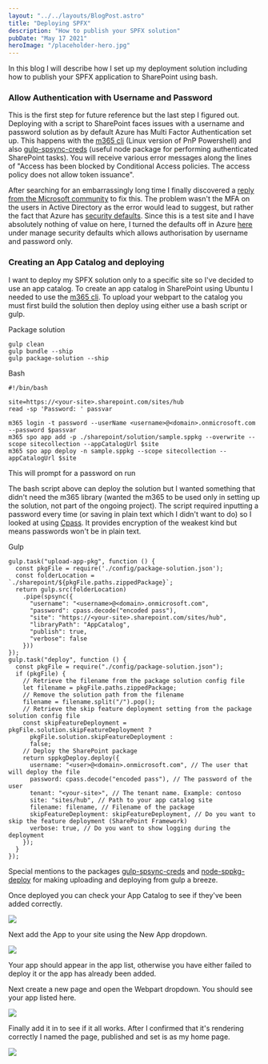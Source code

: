 ```yaml
---
layout: "../../layouts/BlogPost.astro"
title: "Deploying SPFX"
description: "How to publish your SPFX solution"
pubDate: "May 17 2021"
heroImage: "/placeholder-hero.jpg"
---
```


In this blog I will describe how I set up my deployment solution including how to publish your SPFX application to SharePoint using bash.

### Allow Authentication with Username and Password

This is the first step for future reference but the last step I figured out. Deploying with a script to SharePoint faces issues with a username and password solution as by default Azure has Multi Factor Authentication set up. This happens with the [m365 cli](https://pnp.github.io/cli-microsoft365/cmd/login/) (Linux version of PnP Powershell) and also [gulp-spsync-creds](https://www.npmjs.com/package/gulp-spsync-creds) (useful node package for performing authenticated SharePoint tasks). You will receive various error messages along the lines of "Access has been blocked by Conditional Access policies. The access policy does not allow token issuance".

After searching for an embarrassingly long time I finally discovered a [reply from the Microsoft community](https://docs.microsoft.com/en-us/answers/questions/23371/how-to-disable-mfa-from-azure-ad.html) to fix this. The problem wasn't the MFA on the users in Active Directory as the error would lead to suggest, but rather the fact that Azure has [security defaults](https://docs.microsoft.com/en-us/azure/active-directory/fundamentals/concept-fundamentals-security-defaults). Since this is a test site and I have absolutely nothing of value on here, I turned the defaults off in Azure [here](https://portal.azure.com/#blade/Microsoft_AAD_IAM/ActiveDirectoryMenuBlade/Properties) under manage security defaults which allows authorisation by username and password only.

### Creating an App Catalog and deploying

I want to deploy my SPFX solution only to a specific site so I've decided to use an app catalog. To create an app catalog in SharePoint using Ubuntu I needed to use the [m365 cli](https://pnp.github.io/cli-microsoft365/sample-scripts/spo/add-app-catalog/). To upload your webpart to the catalog you must first build the solution then deploy using either use a bash script or gulp.

Package solution

    gulp clean
    gulp bundle --ship
    gulp package-solution --ship
    

Bash

    #!/bin/bash
    
    site=https://<your-site>.sharepoint.com/sites/hub
    read -sp 'Password: ' passvar
    
    m365 login -t password --userName <username>@<domain>.onmicrosoft.com --password $passvar
    m365 spo app add -p ./sharepoint/solution/sample.sppkg --overwrite --scope sitecollection --appCatalogUrl $site
    m365 spo app deploy -n sample.sppkg --scope sitecollection --appCatalogUrl $site
    

This will prompt for a password on run

The bash script above can deploy the solution but I wanted something that didn't need the m365 library (wanted the m365 to be used only in setting up the solution, not part of the ongoing project). The script required inputting a password every time (or saving in plain text which I didn't want to do) so I looked at using [Cpass](https://www.npmjs.com/package/cpass). It provides encryption of the weakest kind but means passwords won't be in plain text.

Gulp

    gulp.task("upload-app-pkg", function () {
      const pkgFile = require('./config/package-solution.json');
      const folderLocation = `./sharepoint/${pkgFile.paths.zippedPackage}`;
      return gulp.src(folderLocation)
        .pipe(spsync({
          "username": "<username>@<domain>.onmicrosoft.com",
          "password": cpass.decode("encoded pass"),
          "site": "https://<your-site>.sharepoint.com/sites/hub",
          "libraryPath": "AppCatalog",
          "publish": true,
          "verbose": false
        }))
    });
    gulp.task("deploy", function () {
      const pkgFile = require("./config/package-solution.json");
      if (pkgFile) {
        // Retrieve the filename from the package solution config file
        let filename = pkgFile.paths.zippedPackage;
        // Remove the solution path from the filename
        filename = filename.split("/").pop();
        // Retrieve the skip feature deployment setting from the package solution config file
        const skipFeatureDeployment = pkgFile.solution.skipFeatureDeployment ?
          pkgFile.solution.skipFeatureDeployment :
          false;
        // Deploy the SharePoint package
        return sppkgDeploy.deploy({
          username: "<user>@<domain>.onmicrosoft.com", // The user that will deploy the file
          password: cpass.decode("encoded pass"), // The password of the user
          tenant: "<your-site>", // The tenant name. Example: contoso
          site: "sites/hub", // Path to your app catalog site
          filename: filename, // Filename of the package
          skipFeatureDeployment: skipFeatureDeployment, // Do you want to skip the feature deployment (SharePoint Framework)
          verbose: true, // Do you want to show logging during the deployment
        });
      }
    });

Special mentions to the packages [gulp-spsync-creds](https://www.npmjs.com/package/gulp-spsync-creds) and [node-sppkg-deploy](https://www.npmjs.com/package/node-sppkg-deploy) for making uploading and deploying from gulp a breeze.

Once deployed you can check your App Catalog to see if they've been added correctly.

![](__GHOST_URL__/content/images/2021/05/image-2.png)

Next add the App to your site using the New App dropdown.

![](__GHOST_URL__/content/images/2021/05/image-3.png)

Your app should appear in the app list, otherwise you have either failed to deploy it or the app has already been added.

Next create a new page and open the Webpart dropdown. You should see your app listed here.

![](__GHOST_URL__/content/images/2021/05/image-4.png)

Finally add it in to see if it all works. After I confirmed that it's rendering correctly I named the page, published and set is as my home page.

![](__GHOST_URL__/content/images/2021/05/image-5.png)